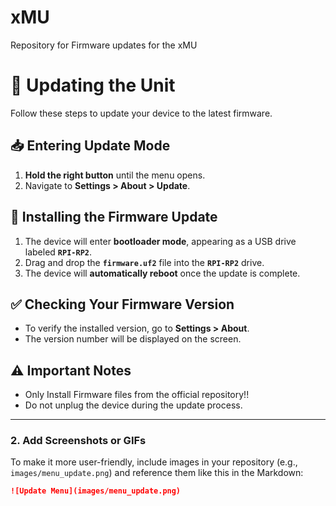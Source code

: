 # xMU
Repository for Firmware updates for the xMU

# 🔄 Updating the Unit

Follow these steps to update your device to the latest firmware.

## 📥 Entering Update Mode
1. **Hold the right button** until the menu opens.
2. Navigate to **Settings > About > Update**.

## 🚀 Installing the Firmware Update
1. The device will enter **bootloader mode**, appearing as a USB drive labeled **`RPI-RP2`**.
2. Drag and drop the **`firmware.uf2`** file into the **`RPI-RP2`** drive.
3. The device will **automatically reboot** once the update is complete.

## ✅ Checking Your Firmware Version
- To verify the installed version, go to **Settings > About**.
- The version number will be displayed on the screen.

## ⚠️ Important Notes
- Only Install Firmware files from the official repository!!
- Do not unplug the device during the update process.

---

### **2. Add Screenshots or GIFs**
To make it more user-friendly, include images in your repository (e.g., `images/menu_update.png`) and reference them like this in the Markdown:

```md
![Update Menu](images/menu_update.png)
